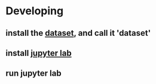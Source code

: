 # Developing

## install the [dataset](https://www.kaggle.com/datasets/azathoth42/myanimelist), and call it 'dataset'
## install [jupyter lab](https://jupyter.org/)
## run jupyter lab
